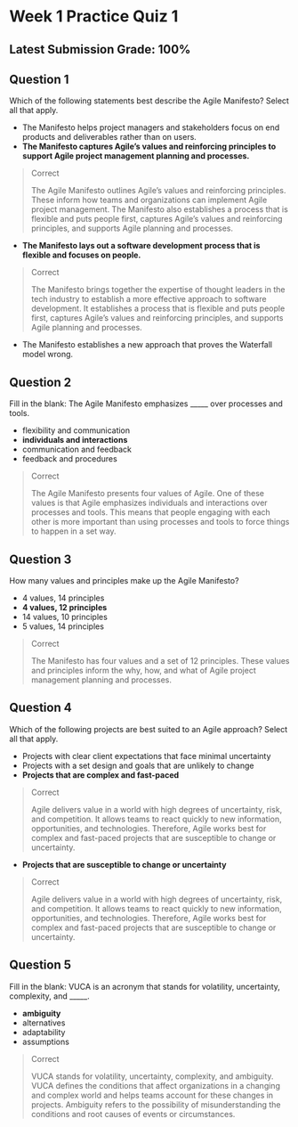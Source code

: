# Week 1 Practice Quiz 1
## Latest Submission Grade: 100%

## Question 1
Which of the following statements best describe the Agile Manifesto? Select all that apply.
* The Manifesto helps project managers and stakeholders focus on end products and deliverables rather than on users.
* **The Manifesto captures Agile’s values and reinforcing principles to support Agile project management planning and processes.**
> Correct
> 
> The Agile Manifesto outlines Agile’s values and reinforcing principles. These inform how teams and organizations can implement Agile project management. The Manifesto also establishes a process that is flexible and puts people first, captures Agile’s values and reinforcing principles, and supports Agile planning and processes.
* **The Manifesto lays out a software development process that is flexible and focuses on people.**
> Correct
>
> The Manifesto brings together the expertise of thought leaders in the tech industry to establish a more effective approach to software development. It establishes a process that is flexible and puts people first, captures Agile’s values and reinforcing principles, and supports Agile planning and processes.
* The Manifesto establishes a new approach that proves the Waterfall model wrong.

## Question 2
Fill in the blank: The Agile Manifesto emphasizes _____ over processes and tools.
* flexibility and communication
* **individuals and interactions**
* communication and feedback
* feedback and procedures
> Correct
>
> The Agile Manifesto presents four values of Agile. One of these values is that Agile emphasizes individuals and interactions over processes and tools. This means that people engaging with each other is more important than using processes and tools to force things to happen in a set way.

## Question 3
How many values and principles make up the Agile Manifesto?
* 4 values, 14 principles
* **4 values, 12 principles**
* 14 values, 10 principles
* 5 values, 14 principles
> Correct
>
> The Manifesto has four values and a set of 12 principles. These values and principles inform the why, how, and what of Agile project management planning and processes.

## Question 4
Which of the following projects are best suited to an Agile approach? Select all that apply.
* Projects with clear client expectations that face minimal uncertainty
* Projects with a set design and goals that are unlikely to change
* **Projects that are complex and fast-paced**
> Correct
> 
> Agile delivers value in a world with high degrees of uncertainty, risk, and competition. It allows teams to react quickly to new information, opportunities, and technologies. Therefore, Agile works best for complex and fast-paced projects that are susceptible to change or uncertainty.
* **Projects that are susceptible to change or uncertainty**
> Correct
>
> Agile delivers value in a world with high degrees of uncertainty, risk, and competition. It allows teams to react quickly to new information, opportunities, and technologies. Therefore, Agile works best for complex and fast-paced projects that are susceptible to change or uncertainty.

## Question 5
Fill in the blank: VUCA is an acronym that stands for volatility, uncertainty, complexity, and _____.
* **ambiguity**
* alternatives
* adaptability
* assumptions
> Correct
>
> VUCA stands for volatility, uncertainty, complexity, and ambiguity. VUCA defines the conditions that affect organizations in a changing and complex world and helps teams account for these changes in projects. Ambiguity refers to the possibility of misunderstanding the conditions and root causes of events or circumstances.
